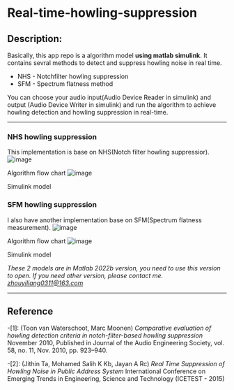 # Real-time-howling-suppression
## Description: 
Basically, this app repo is a algorithm model **using matlab simulink**. It contains sevral methods to detect and suppress howling noise in real time.
* NHS - Notchfilter howling suppression
* SFM - Spectrum flatness method

You can choose your audio input(Audio Device Reader in simulink) and output (Audio Device Writer in simulink) and run the algorithm to achieve howling detection and howling suppression in real-time. 
***********
### NHS howling suppression  
This implementation is base on NHS(Notch filter howling suppressior).
![image](https://user-images.githubusercontent.com/96840064/226529629-e2820239-7bb4-461a-a064-cd766e8b76ca.png)

Algorithm flow chart
![image](https://user-images.githubusercontent.com/96840064/222073264-636363b1-f040-4d7e-8582-e089a947c147.png)

Simulink model
### SFM howling suppression  
I also have another implementation base on SFM(Spectrum flatness measurement).
![image](https://user-images.githubusercontent.com/96840064/226530096-4f8b99fb-135d-40f1-97ab-188123be27b1.png)

Algorithm flow chart
![image](https://user-images.githubusercontent.com/96840064/226528846-9cb311ef-9579-4235-84bc-49e97c30342e.png)

Simulink model

*These 2 models are in Matlab 2022b version, you need to use this version to open. If you need other version, please contact me. zhouyiliang0311@163.com*
- - - - - - 
## Reference
-[1]: (Toon van Waterschoot, Marc Moonen) *Comparative evaluation of howling detection criteria in notch-filter-based howling suppression* November 2010, Published in Journal of the Audio Engineering Society, vol. 58, no. 11, Nov. 2010, pp. 923–940.

-[2]: (Jithin Ta, Mohamed Salih K Kb, Jayan A Rc) *Real Time Suppression of Howling Noise in Public Address System* International Conference on Emerging Trends in Engineering, Science and Technology (ICETEST - 2015) 
